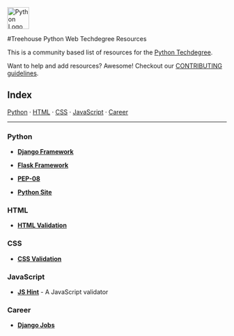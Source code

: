 <img src="https://www.python.org/static/img/python-logo@2x.png" alt="Python Logo" style="height: 50px;"/>

#Treehouse Python Web Techdegree Resources

This is a community based list of resources for the [Python Techdegree](https://www.teamtreehouse.com). 

Want to help and add resources? Awesome! Checkout our [CONTRIBUTING guidelines](CONTRIBUTING.md). 
 
## Index

[Python](#Python) · [HTML](#HTML) · [CSS](#CSS) · [JavaScript](#JavaScript) · [Career](#Career)
 
-------
 
### Python

* **[Django Framework](https://www.djangoproject.com/)**

* **[Flask Framework](http://flask.pocoo.org/)**

* **[PEP-08](https://www.python.org/dev/peps/pep-0008/)**

* **[Python Site](https://www.python.org/)**


### HTML

* **[HTML Validation](https://validator.w3.org/)**

### CSS

* **[CSS Validation](https://jigsaw.w3.org/css-validator/)**

### JavaScript

* **[JS Hint](http://jshint.com/)** - A JavaScript validator

### Career

* **[Django Jobs](https://www.djangojobs.net/jobs/)**

